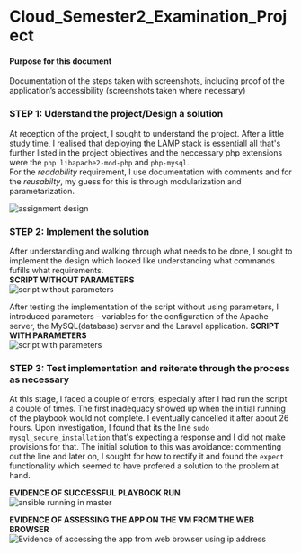 # Cloud_Semester2_Examination_Project
#### Purpose for this document  
Documentation of the steps taken with screenshots, including proof of the application’s accessibility (screenshots taken where necessary)  

### STEP 1: Uderstand the project/Design a solution  
At reception of the project, I sought to understand the project. After a little study time, I realised that deploying the LAMP stack is essentiall all that's further listed in the project objectives and the neccessary php extensions were the `php libapache2-mod-php` and `php-mysql`.  
For the _readability_ requirement, I use documentation with comments and for the _reusabilty_, my guess for this is through modularization and parametarization.

![assignment design](https://github.com/Aaretha/Cloud_Semester2_Examination_Project/assets/149208787/48ad98e3-984e-458d-814e-8e2d594aa0d2)  

### STEP 2: Implement the solution  
After understanding and walking through what needs to be done, I sought to implement the design which looked like understanding what commands fufills what requirements.  
**SCRIPT WITHOUT PARAMETERS**  
![script without parameters](https://github.com/Aaretha/Cloud_Semester2_Examination_Project/assets/149208787/5727e013-cd3c-4443-a1e3-3c4d00e68384)  

After testing the implementation of the script without using parameters, I introduced parameters - variables for the configuration of the Apache server, the MySQL(database) server and the Laravel application.
**SCRIPT WITH PARAMETERS**  
![script with parameters](https://github.com/Aaretha/Cloud_Semester2_Examination_Project/assets/149208787/9fa66aa8-eaac-462b-bbb8-6613796c2cbe)  

### STEP 3: Test implementation and reiterate through the process as necessary   

At this stage, I faced a couple of errors; especially after I had run the script a couple of times.
The first inadequacy showed up when the initial running of the playbook would not complete. I eventually cancelled it after about 26 hours. Upon investigation, I found that its the line `sudo mysql_secure_installation` that's expecting a response and I did not make provisions for that. The initial solution to this was avoidance: commenting out the line and later on, I sought for how to rectify it and found the `expect` functionality which seemed to have profered a solution to the problem at hand.

**EVIDENCE OF SUCCESSFUL PLAYBOOK RUN**  
![ansible running in master](https://github.com/Aaretha/Cloud_Semester2_Examination_Project/assets/149208787/63122d65-8417-4a7a-bc77-af384dfc1261)  

**EVIDENCE OF ASSESSING THE APP ON THE VM FROM THE WEB BROWSER**  
![Evidence of accessing the app from web browser using ip address](https://github.com/Aaretha/Cloud_Semester2_Examination_Project/assets/149208787/db4ff226-5c42-42c9-8315-1c5589722d98)  
